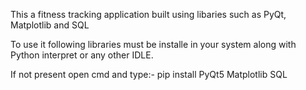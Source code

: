 This a fitness tracking application built using libaries such as PyQt, Matplotlib and SQL

To use it following libraries must be installe in your system along with Python interpret or any other IDLE.

If not present open cmd and type:-
pip install PyQt5 Matplotlib SQL
